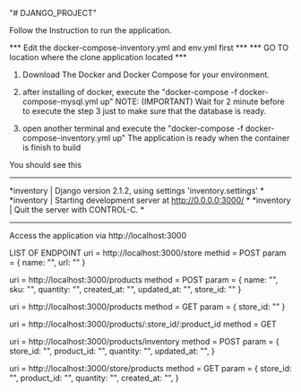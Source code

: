 "# DJANGO_PROJECT" 


Follow the Instruction to run the application.



*** Edit the docker-compose-inventory.yml and env.yml first ***
*** GO TO location where the clone application located ***


1. Download The Docker and Docker Compose for your environment.
2. after installing of docker, execute the "docker-compose -f docker-compose-mysql.yml up"
NOTE:
(IMPORTANT) Wait for 2 minute before to execute the step 3 just to make sure that the database is ready.

3. open another terminal and execute the "docker-compose -f docker-compose-inventory.yml up"
The application is ready when the container is finish to build 

You should see this 
************************************************************************
*inventory | Django version 2.1.2, using settings 'inventory.settings'  *
*inventory | Starting development server at http://0.0.0.0:3000/        *
*inventory | Quit the server with CONTROL-C.                            *
************************************************************************

Access the application via http://localhost:3000


LIST OF ENDPOINT
uri = http://localhost:3000/store
methid = POST
param = {
    name: "",
    url: ""
}


uri = http://localhost:3000/products
method = POST
param = {
    name: "",
    sku: "",
    quantity: "",
    created_at: "",
    updated_at: "",
    store_id: ""
}

uri = http://localhost:3000/products
method = GET
param = {
    store_id: ""
}


uri = http://localhost:3000/products/:store_id/:product_id 
method = GET

uri = http://localhost:3000/products/inventory
method = POST
param = {
    store_id: "",
    product_id: "",
    quantity: "",
    updated_at: "",
}

uri = http://localhost:3000/store/products
method = GET
param = {
    store_id: "",
    product_id: "",
    quantity: "",
    created_at: "",
}
